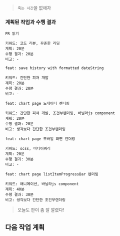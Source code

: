> `죽는 시간`을 없애자

### 계획된 작업과 수행 결과

```
PR 읽기

키워드: 코드 리뷰, 꾸준한 리딩
계획: 20분
수행 결과: 20분
비고: -
```

```
feat: save history with formatted dateString

키워드: 간단한 피쳐 개발
계획: 20분
수행 결과: 20분
비고: -
```

```
feat: chart page 노데이터 렌더링

키워드: 간단한 피쳐 개발, 조건부렌더링, 바닐라js component
계획: 20분
수행 결과: 20분
비고: 생각보다 간단한 조건부렌더링
```

```
feat: chart page 모바일 화면 렌더링

키워드: scss, 미디어쿼리
계획: 20분
수행 결과: 30분
비고: -
```

```
feat: chart page listItemProgressBar 렌더링

키워드: 애니메이션, 바닐라js component
계획: 40분
수행 결과: 30분
비고: 생각보다 간단한 조건부렌더링
```

> 오늘도 판이 좀 잘 깔렸다!

## 다음 작업 계획
